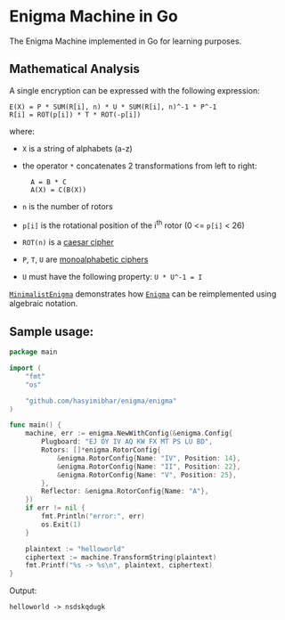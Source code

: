 # Enigma Machine in Go

The Enigma Machine implemented in Go for learning purposes.

## Mathematical Analysis

A single encryption can be expressed with the following expression:

    E(X) = P * SUM(R[i], n) * U * SUM(R[i], n)^-1 * P^-1
    R[i] = ROT(p[i]) * T * ROT(-p[i])


where:

- `X` is a string of alphabets (a-z)
- the operator `*` concatenates 2 transformations from left to right:
    
        A = B * C
        A(X) = C(B(X))

- `n` is the number of rotors
- `p[i]` is the rotational position of the i<sup>th</sup> rotor (0 <= `p[i]` < 26)
- `ROT(n)` is a [caesar cipher](https://en.wikipedia.org/wiki/Caesar_cipher)
- `P`, `T`, `U` are [monoalphabetic ciphers](https://en.wikipedia.org/wiki/Substitution_cipher)
- `U` must have the following property: `U * U^-1 = I`

[`MinimalistEnigma`](https://github.com/hasyimibhar/enigma/blob/master/enigma/minimalist.go) demonstrates how [`Enigma`](https://github.com/hasyimibhar/enigma/blob/master/enigma/enigma.go) can be reimplemented using algebraic notation.

## Sample usage:

```go
package main

import (
	"fmt"
	"os"

	"github.com/hasyimibhar/enigma/enigma"
)

func main() {
	machine, err := enigma.NewWithConfig(&enigma.Config{
		Plugboard: "EJ OY IV AQ KW FX MT PS LU BD",
		Rotors: []*enigma.RotorConfig{
			&enigma.RotorConfig{Name: "IV", Position: 14},
			&enigma.RotorConfig{Name: "II", Position: 22},
			&enigma.RotorConfig{Name: "V", Position: 25},
		},
		Reflector: &enigma.RotorConfig{Name: "A"},
	})
	if err != nil {
		fmt.Println("error:", err)
		os.Exit(1)
	}

	plaintext := "helloworld"
	ciphertext := machine.TransformString(plaintext)
	fmt.Printf("%s -> %s\n", plaintext, ciphertext)
}
```

Output:
```
helloworld -> nsdskqdugk
```
